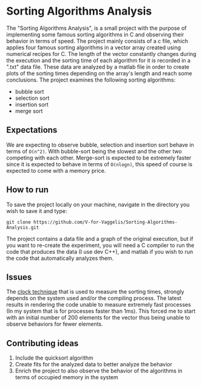 # Sorting Algorithms Analysis

The "Sorting Algorithms Analysis", is a small project with the purpose of implementing some famous sorting algorithms in C and observing their behavior in terms of speed. The project mainly consists of a c file, which applies four famous sorting algorithms in a vector array created using numerical recipes for C. The length of the vector constantly changes during the execution and the sorting time of each algorithm for it is recorded in a ".txt" data file. These data are analyzed by a matlab file in order to create plots of the sorting times depending on the array's length and reach some conclusions. The project examines the following sorting algorithms:
<ul>
<li>bubble sort</li>
<li>selection sort</li>
<li>insertion sort</li>
<li>merge sort</li>
</ul>

## Expectations

We are expecting to observe bubble, selection and insertion sort behave in terms of `O(n^2)`. With bubble-sort being the slowest and the other two competing with each other. Merge-sort is expected to be extremely faster since it is expected to behave in terms of `O(nlogn)`, this speed of course is expected to come with a memory price.

## How to run

To save the project locally on your machine, navigate in the directory you wish to save it and type:

`git clone https://github.com/V-for-Vaggelis/Sorting-Algorithms-Analysis.git`

The project contains a data file and a graph of the original execution, but if you want to re-create the experiment, you will need a C compiler to run the code that produces the data (I use dev C++), and matlab if you wish to run the code that automatically analyzes them.

## Issues

The <a href="https://www.geeksforgeeks.org/how-to-measure-time-taken-by-a-program-in-c/">clock technique</a> that is used to measure the sorting times, strongly depends on the system used and/or the compiling process. The latest results in rendering the code unable to measure extremely fast processes (In my system that is for processes faster than 1ms). This forced me to start with an initial number of 200 elements for the vector thus being unable to observe behaviors for fewer elements.

## Contributing ideas
<ol>
<li>Include the quicksort algorithm</li>
<li>Create fits for the analyzed data to better analyze the behavior</li>
<li>Enrich the project to also observe the behavior of the algorithms in terms of occupied memory in the system</li>
</ol>
